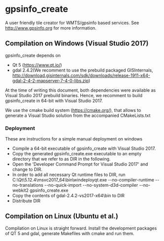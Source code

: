 # gpsinfo_create

A user friendly tile creator for WMTS/gpsinfo based services. See 
http://www.gpsinfo.org for more information.

## Compilation on Windows (Visual Studio 2017)

gpsinfo_create depends on
* Qt 5 (https://www.qt.io/)
* gdal 2.4.2(We recomment to use the prebuild packaged GISInternals, 
	http://download.gisinternals.com/sdk/downloads/release-1911-x64-gdal-2-4-2-mapserver-7-4-0-libs.zip)

At the time of writing this document, both dependencies were available as 
Visual Studio 2017 prebuild binaries. Hence, we recomment to build 
gpsinfo_create in 64-bit with Visual Studio 2017.

We use the cmake build system (https://cmake.org/), that allows to generate a 
Visual Studio solution from the accompanied CMakeLists.txt

### Deployment

These are instructions for a simple manual deployment on windows

* Compile a 64-bit executable of gpsinfo_create with Visual Studio 2017.
* Copy the generated gpsinfo_create.exe executable to an empty directory that we
	refer to as DIR in the following.
* Open the 'Developer Command Prompt for Visual Studio 2017' and change to DIR.
* In order to add all necessary Qt runtime files to DIR, run
		C:\Qt\5.12.4\msvc2017_64\bin\windeployqt.exe --no-compiler-runtime --no-translations --no-quick-import --no-system-d3d-compiler --no-webkit2 gpsinfo_create.exe
* Copy the contents of gdal-2.4.2-vs2017-x64\bin to DIR
* Distribute DIR

## Compilation on Linux (Ubuntu et al.)

Compilation on Linux is straight forward. Install the development packages
of QT 5 and gdal, generate Makefiles with cmake and run them.
